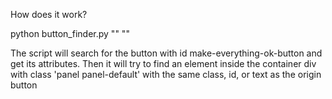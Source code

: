 How does it work?

python button_finder.py "<origin url>" "<target url>"

The script will search for the button with id make-everything-ok-button and get its attributes.
Then it will try to find an element inside the container div with class 'panel panel-default' with the same class, id, or text as the origin button
